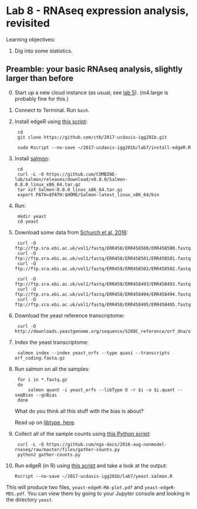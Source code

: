 # Lab 8 - RNAseq expression analysis, revisited

Learning objectives:

1. Dig into some statistics.

## Preamble: your basic RNAseq analysis, slightly larger than before

0. Start up a new cloud instance (as usual; see [lab 5](../lab5/README.md)).
   (m4.large is probably fine for this.)

1. Connect to Terminal. Run `bash`.

2. Install edgeR using [this script](https://github.com/ctb/2017-ucdavis-igg201b/blob/master/lab7/install-edgeR.R):

        cd
        git clone https://github.com/ctb/2017-ucdavis-igg201b.git

        sudo Rscript --no-save ~/2017-ucdavis-igg201b/lab7/install-edgeR.R

3. Install [salmon](https://salmon.readthedocs.io):

        cd
        curl -L -O https://github.com/COMBINE-lab/salmon/releases/download/v0.8.0/Salmon-0.8.0_linux_x86_64.tar.gz
        tar xzf Salmon-0.8.0_linux_x86_64.tar.gz
        export PATH=$PATH:$HOME/Salmon-latest_linux_x86_64/bin

4. Run:

        mkdir yeast
        cd yeast

5. Download some data from [Schurch et al, 2016](https://www.ncbi.nlm.nih.gov/pmc/articles/PMC4878611/):

        curl -O ftp://ftp.sra.ebi.ac.uk/vol1/fastq/ERR458/ERR458500/ERR458500.fastq.gz
        curl -O ftp://ftp.sra.ebi.ac.uk/vol1/fastq/ERR458/ERR458501/ERR458501.fastq.gz
        curl -O ftp://ftp.sra.ebi.ac.uk/vol1/fastq/ERR458/ERR458502/ERR458502.fastq.gz

        curl -O ftp://ftp.sra.ebi.ac.uk/vol1/fastq/ERR458/ERR458493/ERR458493.fastq.gz
        curl -O ftp://ftp.sra.ebi.ac.uk/vol1/fastq/ERR458/ERR458494/ERR458494.fastq.gz
        curl -O ftp://ftp.sra.ebi.ac.uk/vol1/fastq/ERR458/ERR458495/ERR458495.fastq.gz

6. Download the yeast reference transcriptome:

        curl -O http://downloads.yeastgenome.org/sequence/S288C_reference/orf_dna/orf_coding.fasta.gz

7. Index the yeast transcriptome:

        salmon index --index yeast_orfs --type quasi --transcripts orf_coding.fasta.gz

8. Run salmon on all the samples:

        for i in *.fastq.gz
        do
            salmon quant -i yeast_orfs --libType U -r $i -o $i.quant --seqBias --gcBias
        done

   What do you think all this stuff with the bias is about?

   Read up on [libtype, here](https://salmon.readthedocs.io/en/latest/salmon.html#what-s-this-libtype).

9. Collect all of the sample counts using [this Python script](https://github.com/ngs-docs/2016-aug-nonmodel-rnaseq/blob/master/files/gather-counts.py):

        curl -L -O https://github.com/ngs-docs/2016-aug-nonmodel-rnaseq/raw/master/files/gather-counts.py
        python2 gather-counts.py


10. Run edgeR (in R) using [this script](https://github.com/ctb/2017-ucdavis-igg201b/blob/master/lab7/yeast.salmon.R) and take a look at the output:

        Rscript --no-save ~/2017-ucdavis-igg201b/lab7/yeast.salmon.R

   This will produce two files, `yeast-edgeR-MA-plot.pdf` and
   `yeast-edgeR-MDS.pdf`. You can view them by going to your Jupyter
   console and looking in the directory `yeast`.
